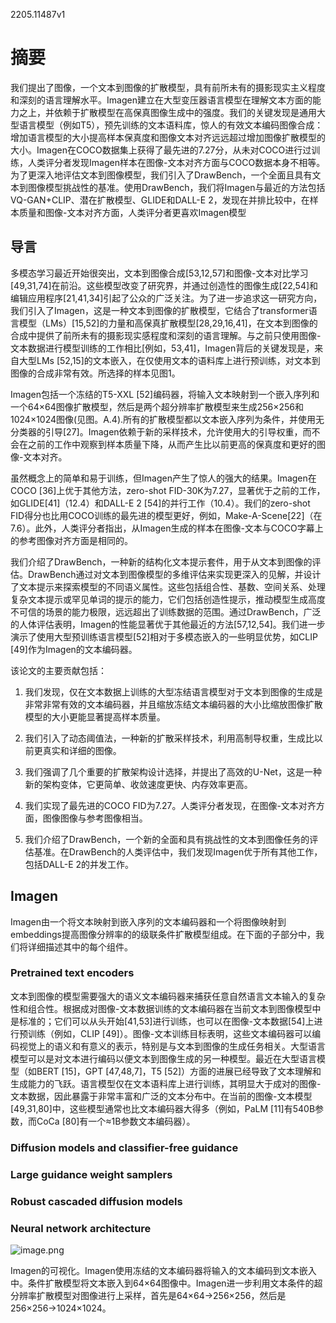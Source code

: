 2205.11487v1

# 摘要

我们提出了图像，一个文本到图像的扩散模型，具有前所未有的摄影现实主义程度和深刻的语言理解水平。Imagen建立在大型变压器语言模型在理解文本方面的能力之上，并依赖于扩散模型在高保真图像生成中的强度。我们的关键发现是通用大型语言模型（例如T5），预先训练的文本语料库，惊人的有效文本编码图像合成：增加语言模型的大小提高样本保真度和图像文本对齐远远超过增加图像扩散模型的大小。Imagen在COCO数据集上获得了最先进的7.27分，从未对COCO进行过训练，人类评分者发现Imagen样本在图像-文本对齐方面与COCO数据本身不相等。为了更深入地评估文本到图像模型，我们引入了DrawBench，一个全面且具有文本到图像模型挑战性的基准。使用DrawBench，我们将Imagen与最近的方法包括VQ-GAN+CLIP、潜在扩散模型、GLIDE和DALL-E 2，发现在并排比较中，在样本质量和图像-文本对齐方面，人类评分者更喜欢Imagen模型

## 导言

多模态学习最近开始很突出，文本到图像合成[53,12,57]和图像-文本对比学习[49,31,74]在前沿。这些模型改变了研究界，并通过创造性的图像生成[22,54]和编辑应用程序[21,41,34]引起了公众的广泛关注。为了进一步追求这一研究方向，我们引入了Imagen，这是一种文本到图像的扩散模型，它结合了transformer语言模型（LMs）[15,52]的力量和高保真扩散模型[28,29,16,41]，在文本到图像的合成中提供了前所未有的摄影现实感程度和深刻的语言理解。与之前只使用图像-文本数据进行模型训练的工作相比[例如，53,41]，Imagen背后的关键发现是，来自大型LMs [52,15]的文本嵌入，在仅使用文本的语料库上进行预训练，对文本到图像的合成非常有效。所选择的样本见图1。

Imagen包括一个冻结的T5-XXL [52]编码器，将输入文本映射到一个嵌入序列和一个64×64图像扩散模型，然后是两个超分辨率扩散模型来生成256×256和1024×1024图像(见图。A.4).所有的扩散模型都以文本嵌入序列为条件，并使用无分类器的引导[27]。Imagen依赖于新的采样技术，允许使用大的引导权重，而不会在之前的工作中观察到样本质量下降，从而产生比以前更高的保真度和更好的图像-文本对齐。

虽然概念上的简单和易于训练，但Imagen产生了惊人的强大的结果。Imagen在COCO [36]上优于其他方法，zero-shot FID-30K为7.27，显著优于之前的工作，如GLIDE[41]（12.4）和DALL-E 2 [54]的并行工作（10.4）。我们的zero-shot FID得分也比用COCO训练的最先进的模型更好，例如，Make-A-Scene[22]（在7.6）。此外，人类评分者指出，从Imagen生成的样本在图像-文本与COCO字幕上的参考图像对齐方面是相同的。

我们介绍了DrawBench，一种新的结构化文本提示套件，用于从文本到图像的评估。DrawBench通过对文本到图像模型的多维评估来实现更深入的见解，并设计了文本提示来探索模型的不同语义属性。这些包括组合性、基数、空间关系、处理复杂文本提示或罕见单词的提示的能力，它们包括创造性提示，推动模型生成高度不可信的场景的能力极限，远远超出了训练数据的范围。通过DrawBench，广泛的人体评估表明，Imagen的性能显著优于其他最近的方法[57,12,54]。我们进一步演示了使用大型预训练语言模型[52]相对于多模态嵌入的一些明显优势，如CLIP [49]作为Imagen的文本编码器。

该论文的主要贡献包括：

1. 我们发现，仅在文本数据上训练的大型冻结语言模型对于文本到图像的生成是非常非常有效的文本编码器，并且缩放冻结文本编码器的大小比缩放图像扩散模型的大小更能显著提高样本质量。

2. 我们引入了动态阈值法，一种新的扩散采样技术，利用高制导权重，生成比以前更真实和详细的图像。

3. 我们强调了几个重要的扩散架构设计选择，并提出了高效的U-Net，这是一种新的架构变体，它更简单、收敛速度更快、内存效率更高。

4. 我们实现了最先进的COCO FID为7.27。人类评分者发现，在图像-文本对齐方面，图像图像与参考图像相当。

5. 我们介绍了DrawBench，一个新的全面和具有挑战性的文本到图像任务的评估基准。在DrawBench的人类评估中，我们发现Imagen优于所有其他工作，包括DALL-E 2的并发工作。

## Imagen

Imagen由一个将文本映射到嵌入序列的文本编码器和一个将图像映射到embeddings提高图像分辨率的的级联条件扩散模型组成。在下面的子部分中，我们将详细描述其中的每个组件。

### Pretrained text encoders

文本到图像的模型需要强大的语义文本编码器来捕获任意自然语言文本输入的复杂性和组合性。根据成对图像-文本数据训练的文本编码器在当前文本到图像模型中是标准的；它们可以从头开始[41,53]进行训练，也可以在图像-文本数据[54]上进行预训练（例如，CLIP [49]）。图像-文本训练目标表明，这些文本编码器可以编码视觉上的语义和有意义的表示，特别是与文本到图像的生成任务相关。大型语言模型可以是对文本进行编码以便文本到图像生成的另一种模型。最近在大型语言模型（如BERT [15]，GPT [47,48,7]，T5 [52]）方面的进展已经导致了文本理解和生成能力的飞跃。语言模型仅在文本语料库上进行训练，其明显大于成对的图像-文本数据，因此暴露于非常丰富和广泛的文本分布中。在当前的图像-文本模型[49,31,80]中，这些模型通常也比文本编码器大得多（例如，PaLM [11]有540B参数，而CoCa [80]有一个≈1B参数文本编码器）。

### Diffusion models and classifier-free guidance

### Large guidance weight samplers

### Robust cascaded diffusion models

### Neural network architecture

![image.png](Imagen：Photorealistic+Text-to-Image+Diffusion+Models+with+Deep+Language+Understanding+2f813578-9b75-462a-91db-3da3f94c5316/image.png)

Imagen的可视化。Imagen使用冻结的文本编码器将输入的文本编码到文本嵌入中。条件扩散模型将文本嵌入到64×64图像中。Imagen进一步利用文本条件的超分辨率扩散模型对图像进行上采样，首先是64×64→256×256，然后是256×256→1024×1024。

